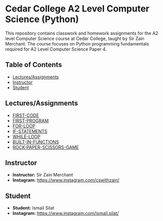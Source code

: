 # Cedar College A2 Level Computer Science (Python)

This repository contains classwork and homework assignments for the A2 level Computer Science course at Cedar College, taught by Sir Zain Merchant. The course focuses on Python programming fundamentals required for A2 Level Computer Science Paper 4.

## Table of Contents

- [Lectures/Assignments](#Lectures/Assignments)
- [Instructor](#Instructor)
- [Student](#Student)

## Lectures/Assignments
- [FIRST-CODE](/cedarLectures/firstcode.py)
- [FIRST-PROGRAM](/cedarLectures/firstprogram.py)
- [FOR-LOOP](/cedarLectures/for-loop/)
- [IF-STATEMENTS](/cedarLectures/if-statements/)
- [WHILE-LOOP](/cedarLectures/while-loop/)
- [BUILT-IN-FUNCTIONS](/cedarLectures/built-in/)
- [ROCK-PAPER-SCISSORS-GAME](/cedarLectures/rock-paper-scissors.py)

## Instructor

- **Instructor:** Sir Zain Merchant
- **Instagram:** https://www.instagram.com/cswithzain/

## Student 

- **Student:** Ismail Silat
- **Instagram:** https://www.instagram.com/ismail.silat/